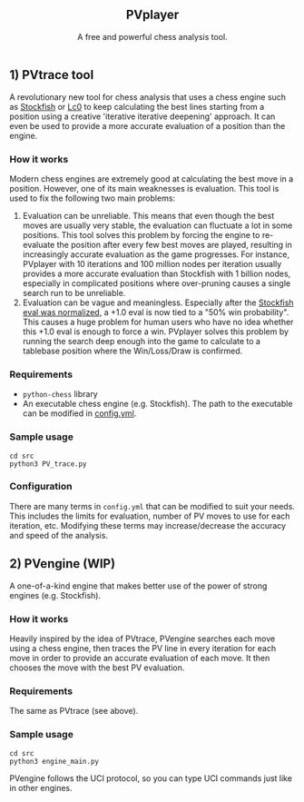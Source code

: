 <div align="center">
   <h2>PVplayer</h2>
   A free and powerful chess analysis tool.
</div>
<br>


## 1) PVtrace tool

A revolutionary new tool for chess analysis that uses a chess engine
such as [Stockfish](https://github.com/official-stockfish/Stockfish) or [Lc0](https://github.com/LeelaChessZero/lc0)
to keep calculating the best lines starting from a position using a creative 'iterative iterative deepening' approach.
It can even be used to provide a more accurate evaluation of a position than the engine.

### How it works
Modern chess engines are extremely good at calculating the best move in a position.
However, one of its main weaknesses is evaluation. This tool is used to fix the following two main problems:
1) Evaluation can be unreliable.
This means that even though the best moves are usually very stable, the evaluation can fluctuate a lot in some positions.
This tool solves this problem by forcing the engine to re-evaluate the position after every few best moves are played,
resulting in increasingly accurate evaluation as the game progresses.
For instance, PVplayer with 10 iterations and 100 million nodes per iteration
usually provides a more accurate evaluation than Stockfish with 1 billion nodes, especially in complicated positions
where over-pruning causes a single search run to be unreliable.
2) Evaluation can be vague and meaningless. Especially after the
[Stockfish eval was normalized](https://github.com/official-stockfish/Stockfish/commit/ad2aa8c),
a +1.0 eval is now tied to a "50% win probability". This causes a huge problem for human users who have no idea whether
this +1.0 eval is enough to force a win. PVplayer solves this problem by running the search deep enough into the game
to calculate to a tablebase position where the Win/Loss/Draw is confirmed.

### Requirements
- `python-chess` library
- An executable chess engine (e.g. Stockfish). The path to the executable can be modified in [config.yml](src/config.yml).

### Sample usage
```
cd src
python3 PV_trace.py
```

### Configuration
There are many terms in `config.yml` that can be modified to suit your needs. 
This includes the limits for evaluation, number of PV moves to use for each iteration, etc. 
Modifying these terms may increase/decrease the accuracy and speed of the analysis.


## 2) PVengine (WIP)

A one-of-a-kind engine that makes better use of the power of strong engines (e.g. Stockfish).

### How it works
Heavily inspired by the idea of PVtrace, PVengine searches each move using a chess engine, then
traces the PV line in every iteration for each move in order to provide an accurate evaluation of each move.
It then chooses the move with the best PV evaluation.

### Requirements
The same as PVtrace (see above).

### Sample usage
```
cd src
python3 engine_main.py
```

PVengine follows the UCI protocol, so you can type UCI commands just like in other engines.
